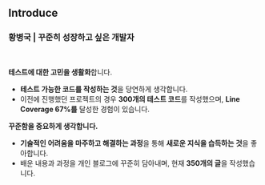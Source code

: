 ## Introduce 

### 황병국 | 꾸준히 성장하고 싶은 개발자

<br> 

**테스트에 대한 고민을 생활화**합니다.  
  - **테스트 가능한 코드를 작성하는 것**을 당연하게 생각합니다.
  - 이전에 진행했던 프로젝트의 경우 **300개의 테스트 코드**를 작성했으며, **Line Coverage 67%를** 달성한 경험이 있습니다.

**꾸준함을 중요하게 생각합니다.**
  - **기술적인 어려움을 마주하고 해결하는 과정**을 통해 **새로운 지식을 습득하는 것**을 좋아합니다.
  - 배운 내용과 과정을 개인 블로그에 꾸준히 담아내며, 현재 **350개의 글**을 작성했습니다.
